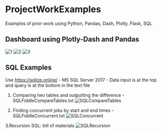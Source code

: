 # ProjectWorkExamples
Examples of prior work using Python, Pandas, Dash, Plotly, Flask, SQL

## Dashboard using Plotly-Dash and Pandas
![1](https://user-images.githubusercontent.com/49729977/111678075-1b459800-87dd-11eb-9be1-7ba600e7cbc7.png)
![2](https://user-images.githubusercontent.com/49729977/111678080-1d0f5b80-87dd-11eb-8792-e2a0bda50381.png)
![3](https://user-images.githubusercontent.com/49729977/111678085-1e408880-87dd-11eb-8399-87d2f92fa28a.png)


## SQL Examples 
Use https://sqlize.online/ - MS SQL Server 2017 - Data input is at the top and query is at the bottom in the text file

1. Comparing two tables and outputting the difference - SQLFiddleCompareTables.txt
![SQLCompareTables](https://user-images.githubusercontent.com/49729977/116509885-e109f480-a878-11eb-958d-da96d4d08a1c.png)

2. Finding concurrent jobs by start and end times - SQLFiddleConcurrent.txt
![SQLConcurrent](https://user-images.githubusercontent.com/49729977/116509903-ebc48980-a878-11eb-8e09-18f38ce583c0.png)

3.Recursion SQL: bill of materials
![SQLRecursion](https://user-images.githubusercontent.com/49729977/118740594-1ca53800-b801-11eb-9d2d-872b995b1e7e.png)


